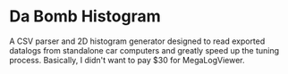 # Da Bomb Histogram
A CSV parser and 2D histogram generator designed to read exported datalogs from standalone car computers and greatly speed up the tuning process. Basically, I didn't want to pay $30 for MegaLogViewer.

